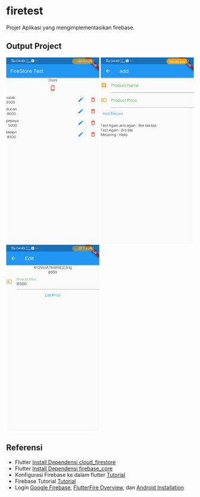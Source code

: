 # firetest

Projet Aplikasi yang mengimplementasikan firebase.

## Output Project
<p>
<img src="https://github.com/abuduchoy/firetest/blob/main/sreenshoot/Screenshot_20210519_044920.jpg" width="250" height="500">
<img src="https://github.com/abuduchoy/firetest/blob/main/sreenshoot/Screenshot_20210519_044926.jpg" width="250" height="500">
<img src="https://github.com/abuduchoy/firetest/blob/main/sreenshoot/Screenshot_20210519_044931.jpg" width="250" height="500">
</p>

## Referensi
- Flutter [Install Dependensi cloud_firestore][1]
- Flutter [Install Dependensi firebase_core][2]
- Konfigurasi Firebase ke dalam flutter [Tutorial][5]
- Firebase Tutorial [Tutorial][3]
- Login [Google Firebase][4], [FlutterFire Overview][6], dan [Android Installation][7]




[1]: https://pub.dev/packages/cloud_firestore
[2]: https://pub.dev/packages/firebase_core
[3]: https://firebase.flutter.dev/docs/firestore/usage/
[4]: https://firebase.google.com/
[5]: https://firebase.google.com/codelabs/firebase-get-to-know-flutter#3
[6]: https://firebase.flutter.dev/docs/overview/
[7]: https://firebase.flutter.dev/docs/installation/android/


